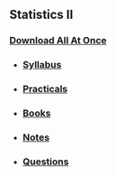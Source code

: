 ## Statistics II

### [Download All At Once](https://samriddhicollegeedunp-my.sharepoint.com/:f:/g/personal/wilsonshrestha_samriddhicollege_edu_np/Ehm7noUpzbdBv_KTr-wBXnYBhq55mBz7aiZgRnh4cIx12A?e=ygsOyg)

- ### [Syllabus](https://samriddhicollegeedunp-my.sharepoint.com/:f:/g/personal/wilsonshrestha_samriddhicollege_edu_np/EtGbU3PKVTVHkK_EOmXCxkoBeGDFunrbl1C6Yg4aJT6MWA?e=T8Qp0a)

- ### [Practicals](https://samriddhicollegeedunp-my.sharepoint.com/:f:/g/personal/wilsonshrestha_samriddhicollege_edu_np/EvzmOScvyH1DhIajXemZtqgB1VRAK6zHquuGem-XFDEqLg?e=eNGAxj)

- ### [Books](https://samriddhicollegeedunp-my.sharepoint.com/:f:/g/personal/wilsonshrestha_samriddhicollege_edu_np/EoeFoLri6S1IvtO9Bcx4QmwBfwdOqx4ZtnnB7Zrp8NM8QQ?e=YZQCbg)
 
- ### [Notes](https://samriddhicollegeedunp-my.sharepoint.com/:f:/g/personal/wilsonshrestha_samriddhicollege_edu_np/Eom27dScqGpKrCrcRrSN8k4BrkCMpeGIWw5ks2Qg5qU1cg?e=0CauIP)

- ### [Questions](https://samriddhicollegeedunp-my.sharepoint.com/:f:/g/personal/wilsonshrestha_samriddhicollege_edu_np/EpGWdhkrrBFHnewit5hfUaEBs3S9eVF2r2ipdljbSGGMiA?e=uDbyyA)

